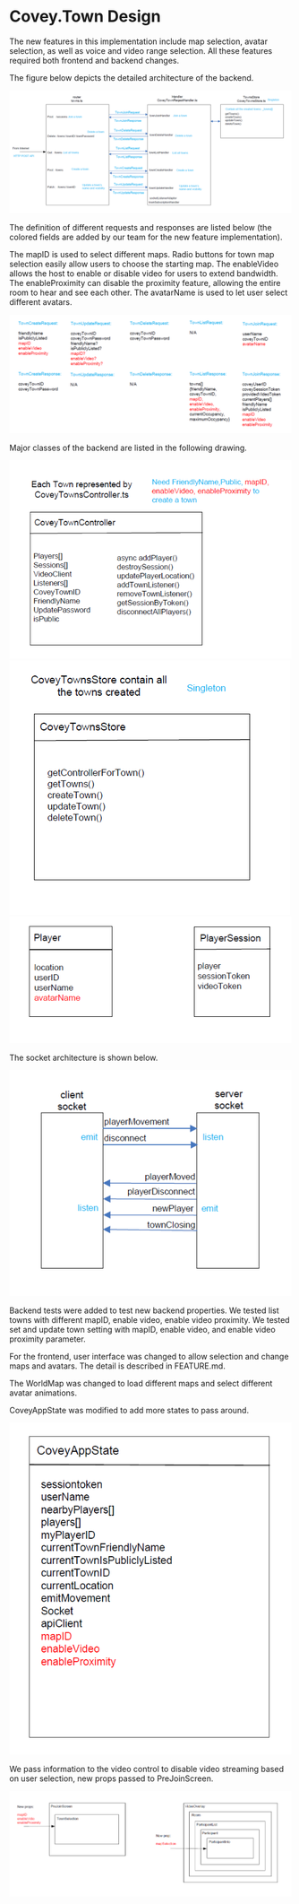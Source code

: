 # Covey.Town Design

The new features in this implementation include map selection, avatar selection, as well as voice and video range selection. All these features required both frontend and backend changes.

The figure below depicts the detailed architecture of the backend.

![Backend detailed architecture](docs/Backend-detailed-architecture.png)

The definition of different requests and responses are listed below (the colored fields are added by our team for the new feature implementation).

The mapID is used to select different maps. Radio buttons for town map selection easily allow users to choose the starting map. The enableVideo allows the host to enable or disable video for users to extend bandwidth. The enableProximity can disable the proximity feature, allowing the entire room to hear and see each other. The avatarName is used to let user select different avatars.

![Request and Response Definition](docs/Request-and-Response-Definition.png)

Major classes of the backend are listed in the following drawing.

![Major backend classes](docs/Backend-major-classes-1.png)
![Major backend classes](docs/Backend-major-classes-2.png)
![Major backend classes](docs/Backend-major-classes-3.png)

The socket architecture is shown below.

![Socket architecture](docs/Socket-architecture.png)

Backend tests were added to test new backend properties. We tested list towns with different mapID, enable video, enable video proximity. We tested set and update town setting with mapID, enable video, and enable video proximity parameter. 

For the frontend, user interface was changed to allow selection and change maps and avatars. The detail is described in FEATURE.md.

The WorldMap was changed to load different maps and select different avatar animations. 

CoveyAppState was modified to add more states to pass around.

![CoveyAppState](docs/CoveyAppState.png)

We pass information to the video control to disable video streaming based on user selection, new props passed to PreJoinScreen.

![Props passing](docs/props-passing.png)
